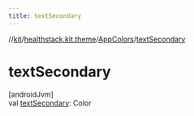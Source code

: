 ```yaml
---
title: textSecondary
---
```

//[kit](../../../index.html)/[healthstack.kit.theme](../index.html)/[AppColors](index.html)/[textSecondary](text-secondary.html)



# textSecondary



[androidJvm]\
val [textSecondary](text-secondary.html): Color




